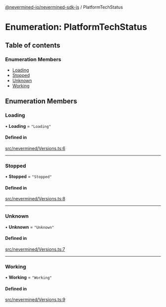 [@nevermined-io/nevermined-sdk-js](../code-reference.md) / PlatformTechStatus

# Enumeration: PlatformTechStatus

## Table of contents

### Enumeration Members

- [Loading](PlatformTechStatus.md#loading)
- [Stopped](PlatformTechStatus.md#stopped)
- [Unknown](PlatformTechStatus.md#unknown)
- [Working](PlatformTechStatus.md#working)

## Enumeration Members

### Loading

• **Loading** = ``"Loading"``

#### Defined in

[src/nevermined/Versions.ts:6](https://github.com/nevermined-io/sdk-js/blob/416920b/src/nevermined/Versions.ts#L6)

___

### Stopped

• **Stopped** = ``"Stopped"``

#### Defined in

[src/nevermined/Versions.ts:8](https://github.com/nevermined-io/sdk-js/blob/416920b/src/nevermined/Versions.ts#L8)

___

### Unknown

• **Unknown** = ``"Unknown"``

#### Defined in

[src/nevermined/Versions.ts:7](https://github.com/nevermined-io/sdk-js/blob/416920b/src/nevermined/Versions.ts#L7)

___

### Working

• **Working** = ``"Working"``

#### Defined in

[src/nevermined/Versions.ts:9](https://github.com/nevermined-io/sdk-js/blob/416920b/src/nevermined/Versions.ts#L9)
